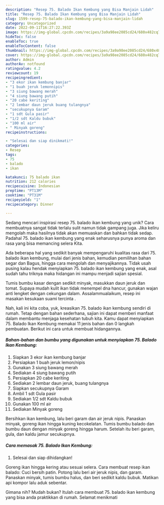 ```yaml
---
description: "Resep 75. Balado Ikan Kembung yang Bisa Manjain Lidah"
title: "Resep 75. Balado Ikan Kembung yang Bisa Manjain Lidah"
slug: 1599-resep-75-balado-ikan-kembung-yang-bisa-manjain-lidah
category: Uncategorized
date: 2022-09-11T16:27:22.393Z
image: https://img-global.cpcdn.com/recipes/3a9a98ee2085cd24/680x482cq70/75-balado-ikan-kembung-foto-resep-utama.jpg
hideToc: false
enableToc: true
enableTocContent: false
thumbnail: https://img-global.cpcdn.com/recipes/3a9a98ee2085cd24/680x482cq70/75-balado-ikan-kembung-foto-resep-utama.jpg
cover: https://img-global.cpcdn.com/recipes/3a9a98ee2085cd24/680x482cq70/75-balado-ikan-kembung-foto-resep-utama.jpg
author: Admin
authorAv: notfound
ratingvalue: 4.2
reviewcount: 19
recipeingredient:
- "3 ekor ikan kembung banjar"
- "1 buah jeruk lemonnipis"
- "3 siung bawang merah"
- "4 siung bawang putih"
- "20 cabe keriting"
- "2 lembar daun jeruk buang tulangnya"
- "secukupnya Garam"
- "1 sdt Gula pasir"
- "1/2 sdt Kaldu bubuk"
- "100 ml air"
- " Minyak goreng"
recipeinstructions:

- "Selesai dan siap dinikmati!"
categories:
- Resep
tags:
- 75
- balado
- ikan

katakunci: 75 balado ikan 
nutrition: 212 calories
recipecuisine: Indonesian
preptime: "PT13M"
cooktime: "PT31M"
recipeyield: "1"
recipecategory: Dinner

---
```





Sedang mencari inspirasi resep 75. balado ikan kembung yang unik? Cara membuatnya sangat tidak terlalu sulit namun tidak gampang juga. Jika keliru mengolah maka hasilnya tidak akan memuaskan dan bahkan tidak sedap. Padahal 75. balado ikan kembung yang enak seharusnya punya aroma dan rasa yang bisa memancing selera Kita.





Ada beberapa hal yang sedikit banyak mempengaruhi kualitas rasa dari 75. balado ikan kembung, mulai dari jenis bahan, kemudian pemilihan bahan segar dan Bagus, hingga cara mengolah dan menyajikannya. Tidak usah pusing kalau hendak menyiapkan 75. balado ikan kembung yang enak,      asal sudah tahu triknya maka hidangan ini mampu menjadi sajian spesial.














Tumis bumbu kasar dengan sedikit minyak, masukkan daun jeruk dan tomat. Supaya mudah kulit ikan tidak menempel dna hancur, gunakan wajan anti lengket dengan cekungan dalam. Assalammualaikum, resep ini masakan kesukaan suami tercinta ️.






Nah, kali ini kita coba, yuk, kreasikan 75. balado ikan kembung sendiri di rumah. Tetap dengan bahan sederhana, sajian ini dapat memberi manfaat dalam membantu menjaga kesehatan tubuh kita. Kamu dapat menyiapkan 75. Balado Ikan Kembung memakai 11 jenis bahan dan 0 langkah pembuatan. Berikut ini cara untuk membuat hidangannya.

<!--inarticleads1-->

##### Bahan-bahan dan bumbu yang digunakan untuk menyiapkan 75. Balado Ikan Kembung:

1. Siapkan 3 ekor ikan kembung banjar
1. Persiapkan 1 buah jeruk lemon/nipis
1. Gunakan 3 siung bawang merah
1. Sediakan 4 siung bawang putih
1. Persiapkan 20 cabe keriting
1. Sediakan 2 lembar daun jeruk, buang tulangnya
1. Siapkan secukupnya Garam
1. Ambil 1 sdt Gula pasir
1. Sediakan 1/2 sdt Kaldu bubuk
1. Gunakan 100 ml air
1. Sediakan  Minyak goreng


Bersihkan ikan kembung, lalu beri garam dan air jeruk nipis. Panaskan minyak, goreng ikan hingga kuning kecokelatan. Tumis bumbu balado dan bumbu daun dengan minyak goreng hingga harum. Setelah itu beri garam, gula, dan kaldu jamur secukupnya. 

<!--inarticleads2-->

##### Cara memasak 75. Balado Ikan Kembung:


1. Selesai dan siap dihidangkan!

Goreng ikan hingga kering atau sesuai selera. Cara membuat resep ikan balado: Cuci bersih patin. Potong lalu beri air jeruk nipis, dan garam. Panaskan minyak, tumis bumbu halus, dan beri sedikit kaldu bubuk. Matikan api kompor lalu aduk sebentar. 

Gimana nih? Mudah bukan? Itulah cara membuat 75. balado ikan kembung yang bisa anda praktikkan di rumah. Selamat menikmati
